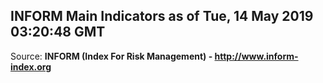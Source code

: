## INFORM Main Indicators as of Tue, 14 May 2019 03:20:48 GMT

Source: **INFORM (Index For Risk Management) - http://www.inform-index.org**